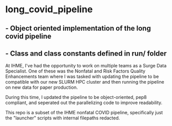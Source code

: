 # long_covid_pipeline

## - Object oriented implementation of the long covid pipeline 

## - Class and class constants defined in run/ folder  

At IHME, I've had the opportunity to work on multiple teams as a Surge Data Specialist. One of these was the Nonfatal and Risk Factors Quality Enhancements team where I was tasked with updating the pipeline to be compatible with our new SLURM HPC cluster and then running the pipeline on new data for paper production. 

During this time, I updated the pipeline to be object-oriented, pep8 compliant, and seperated out the parallelizing code to improve readability.

This repo is a subset of the IHME nonfatal COVID pipeline, specifically just the "launcher" scripts with internal filepaths redacted.
